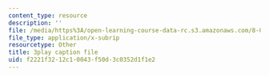 ```yaml
---
content_type: resource
description: ''
file: /media/https%3A/open-learning-course-data-rc.s3.amazonaws.com/8-01sc-classical-mechanics-fall-2016/f2221f3212c10043f50d3c0352d1f1e2_JTePtoM_MeM.srt
file_type: application/x-subrip
resourcetype: Other
title: 3play caption file
uid: f2221f32-12c1-0043-f50d-3c0352d1f1e2
---
```

